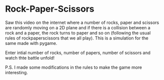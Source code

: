 # Rock-Paper-Scissors

Saw this video on the internet where a number of rocks, paper and scissors are randomly moving on a 2D plane and if there is a collision between a rock and a paper, the rock turns to paper and so on (following the usual rules of rockpaperscissors that we all play). This is a simulation for the same made with pygame.

Enter intial number of rocks, number of papers, number of scissors and watch thte battle unfold!

P.S. I made some modifications in the rules to make the game more interesting.
